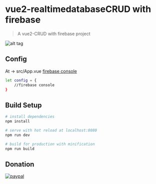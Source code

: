 # vue2-realtimedatabaseCRUD with firebase

> A vue2-CRUD with firebase project

![alt tag](http://i.imgur.com/nnEULeT.png)

## Config
At -> src/App.vue     [firebase console](https://console.firebase.google.com/)
``` bash
let config = {
    //firebase console
}
```
## Build Setup

``` bash
# install dependencies
npm install

# serve with hot reload at localhost:8080
npm run dev

# build for production with minification
npm run build
```

## Donation

[![paypal](https://www.paypalobjects.com/en_US/i/btn/btn_donateCC_LG.gif)](https://www.paypal.com/cgi-bin/webscr?cmd=_s-xclick&hosted_button_id=C9L4PNA5WH3LW)
